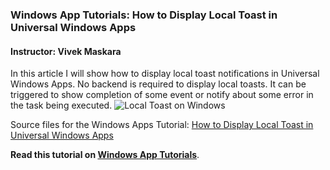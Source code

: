 ### Windows App Tutorials: How to Display Local Toast in Universal Windows Apps

#### Instructor: Vivek Maskara

In this article I will show how to display local toast notifications in Universal Windows Apps. No backend is required to display local toasts. It can be triggered to show completion of some event or notify about some error in the task being executed.
![Local Toast on Windows](http://windowsapptutorials.com/wp-content/uploads/2016/01/011916_0553_HowtoDispla2.png)

Source files for the Windows Apps Tutorial: [How to Display Local Toast in Universal Windows Apps](http://windowsapptutorials.com/windows-10/how-to-display-local-toast-in-universal-windows-apps/)

**Read this tutorial on [Windows App Tutorials](https://windowsapptutorials.com)**.
